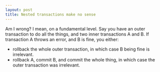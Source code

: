 ```yaml
---
layout: post
title: Nested transactions make no sense
---
```


Am I wrong? I mean, on a fundamental level. Say you have an outer transaction to do all the things, and two inner transactions A and B. If transaction A throws an error, and B is fine, you either:

- rollback the whole outer transaction, in which case B being fine is irrelevant.
- rollback A, commit B, and commit the whole thing, in which case the outer transaction was irrelevant. 